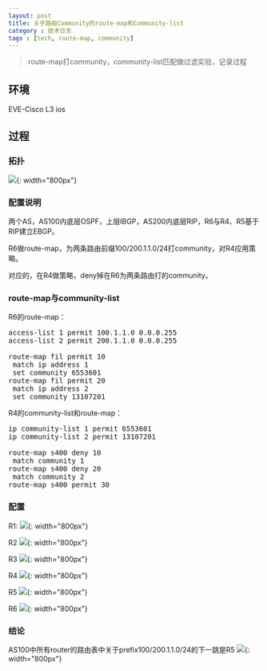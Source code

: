 ```yaml
---
layout: post
title: 关于路由Community的route-map和Community-list
category : 技术日志
tags : [tech, route-map, community]
---
```


>route-map打community，community-list匹配做过滤实验，记录过程

## 环境

EVE-Cisco L3 ios

## 过程

### 拓扑

![](   https://themeiwu.com/img/tech/0901.PNG){: width="800px"}

### 配置说明

两个AS，AS100内底层OSPF，上层IBGP，AS200内底层RIP，R6与R4、R5基于RIP建立EBGP。

R6做route-map，为两条路由前缀100/200.1.1.0/24打community，对R4应用策略。

对应的，在R4做策略，deny掉在R6为两条路由打的community。

### route-map与community-list

R6的route-map：
<pre class="brush: cpp">
access-list 1 permit 100.1.1.0 0.0.0.255
access-list 2 permit 200.1.1.0 0.0.0.255

route-map fil permit 10
 match ip address 1
 set community 6553601
route-map fil permit 20
 match ip address 2
 set community 13107201
</pre>

R4的community-list和route-map：
<pre class="brush: cpp">
ip community-list 1 permit 6553601
ip community-list 2 permit 13107201

route-map s400 deny 10
 match community 1
route-map s400 deny 20
 match community 2
route-map s400 permit 30
</pre>

### 配置

R1:
![](   https://themeiwu.com/img/tech/0901R1.PNG){: width="800px"}

R2
![](   https://themeiwu.com/img/tech/0901R2.PNG){: width="800px"}

R3
![](   https://themeiwu.com/img/tech/0901R3.PNG){: width="800px"}

R4
![](   https://themeiwu.com/img/tech/0901R4.PNG){: width="800px"}

R5
![](   https://themeiwu.com/img/tech/0901R5.PNG){: width="800px"}

R6
![](   https://themeiwu.com/img/tech/0901R6.PNG){: width="800px"}

### 结论

AS100中所有router的路由表中关于prefix100/200.1.1.0/24的下一跳是R5
![](   https://themeiwu.com/img/tech/0901RR4.PNG){: width="800px"}
